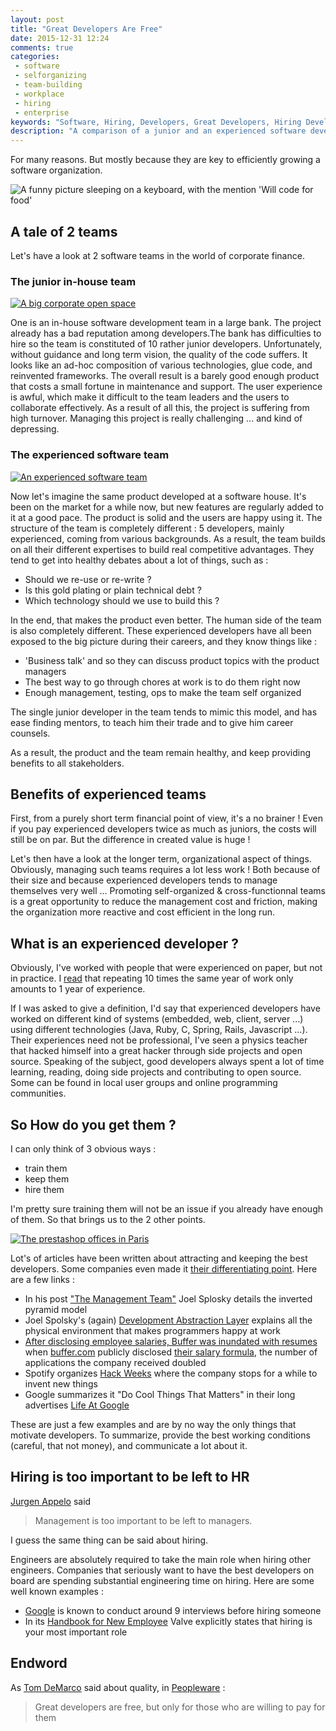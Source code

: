 ```yaml
---
layout: post
title: "Great Developers Are Free"
date: 2015-12-31 12:24
comments: true
categories:
 - software
 - selforganizing
 - team-building
 - workplace
 - hiring
 - enterprise
keywords: "Software, Hiring, Developers, Great Developers, Hiring Developers"
description: "A comparison of a junior and an experienced software developers teams, with conclusions and follow up about how to hire them"
---
```

For many reasons. But mostly because they are key to efficiently growing a software organization.

![A funny picture sleeping on a keyboard, with the mention 'Will code for food']({{site.url}}/imgs/2015-12-31-great-developers-are-free/cat-codes-for-food.jpg)

## A tale of 2 teams

Let's have a look at 2 software teams in the world of corporate finance.

### The junior in-house team

[![A big corporate open space]({{site.url}}/imgs/2015-12-31-great-developers-are-free/open-space.jpg)](http://www.lefigaro.fr/emploi/2013/12/07/09005-20131207ARTFIG00309-bruit-temperature-air8230-les-salaries-reserves-sur-l-open-space.php)

One is an in-house software development team in a large bank. The project already has a bad reputation among developers.The bank has difficulties to hire so the team is constituted of 10 rather junior developers. Unfortunately, without guidance and long term vision, the quality of the code suffers. It looks like an ad-hoc composition of various technologies, glue code, and reinvented frameworks. The overall result is a barely good enough product that costs a small fortune in maintenance and support. The user experience is awful, which make it difficult to the team leaders and the users to collaborate effectively. As a result of all this, the project is suffering from high turnover. Managing this project is really challenging ... and kind of depressing.

### The experienced software team

[![An experienced software team]({{site.url}}/imgs/2015-12-31-great-developers-are-free/experienced-team.jpg)](http://www.personalized-software.ie/aboutus)

Now let's imagine the same product developed at a software house. It's been on the market for a while now, but new features are regularly added to it at a good pace. The product is solid and the users are happy using it. The structure of the team is completely different : 5 developers, mainly experienced, coming from various backgrounds. As a result, the team builds on all their different expertises to build real competitive advantages. They tend to get into healthy debates about a lot of things, such as :

* Should we re-use or re-write ?
* Is this gold plating or plain technical debt ?
* Which technology should we use to build this ?

In the end, that makes the product even better. The human side of the team is also completely different. These experienced developers have all been exposed to the big picture during their careers, and they know things like :

* 'Business talk' and so they can discuss product topics with the product managers
* The best way to go through chores at work is to do them right now
* Enough management, testing, ops to make the team self organized

The single junior developer in the team tends to mimic this model, and has ease finding mentors, to teach him their trade and to give him career counsels.

As a result, the product and the team remain healthy, and keep providing benefits to all stakeholders.

## Benefits of experienced teams

First, from a purely short term financial point of view, it's a no brainer ! Even if you pay experienced developers twice as much as juniors, the costs will still be on par. But the difference in created value is huge !

Let's then have a look at the longer term, organizational aspect of things. Obviously, managing such teams requires a lot less work ! Both because of their size and because experienced developers tends to manage themselves very well ... Promoting self-organized & cross-functionnal teams is a great opportunity to reduce the management cost and friction, making the organization more reactive and cost efficient in the long run.

## What is an experienced developer ?

Obviously, I've worked with people that were experienced on paper, but not in practice. I [read](http://www.jrothman.com/htp/interview/2004/12/whats-a-year-of-experience/) that repeating 10 times the same year of work only amounts to 1 year of experience.

If I was asked to give a definition, I'd say that experienced developers have worked on different kind of systems (embedded, web, client, server ...) using different technologies (Java, Ruby, C, Spring, Rails, Javascript ...). Their experiences need not be professional, I've seen a physics teacher that hacked himself into a great hacker through side projects and open source. Speaking of the subject, good developers always spent a lot of time learning, reading, doing side projects and contributing to open source. Some can be found in local user groups and online programming communities.

## So How do you get them ?

I can only think of 3 obvious ways :

* train them
* keep them
* hire them

I'm pretty sure training them will not be an issue if you already have enough of them. So that brings us to the 2 other points.

[![The prestashop offices in Paris]({{site.url}}/imgs/2015-12-31-great-developers-are-free/prestashop.jpg)](https://www.prestashop.com/blog/en/guided-visit-prestashops-new-paris-headquarters/)

Lot's of articles have been written about attracting and keeping the best developers. Some companies even made it [their differentiating point](http://www.joelonsoftware.com/articles/HighNotes.html). Here are a few links :

* In his post ["The Management Team"](http://avc.com/2012/02/the-management-team-guest-post-from-joel-spolsky/) Joel Splosky details the inverted pyramid model
* Joel Spolsky's (again) [Development Abstraction Layer](http://www.joelonsoftware.com/articles/DevelopmentAbstraction.html) explains all the physical environment that makes programmers happy at work
* [After disclosing employee salaries, Buffer was inundated with resumes](http://qz.com/169147/applications-have-doubled-to-the-company-that-discloses-its-salaries/) when [buffer.com](http::/www.buffer.com) publicly disclosed [their salary formula](https://open.buffer.com/introducing-open-salaries-at-buffer-including-our-transparent-formula-and-all-individual-salaries/), the number of applications the company received doubled
* Spotify organizes [Hack Weeks](https://labs.spotify.com/2013/02/15/organizing-a-hack-week/) where  the company stops for a while to invent new things
* Google summarizes it "Do Cool Things That Matters" in their long advertises [Life At Google](http://www.google.com/about/careers/lifeatgoogle/)

These are just a few examples and are by no way the only things that motivate developers. To summarize, provide the best working conditions (careful, that not money), and communicate a lot about it.

## Hiring is too important to be left to HR

[Jurgen Appelo](https://management30.com/product/workouts/) said

> Management is too important to be left to managers.

I guess the same thing can be said about hiring.

Engineers are absolutely required to take the main role when hiring other engineers. Companies that seriously want to have the best developers on board are spending substantial engineering time on hiring. Here are some well known examples :

* [Google](http://www.google.com/about/careers/lifeatgoogle/hiringprocess/) is known to conduct around 9 interviews before hiring someone
* In its [Handbook for New Employee](http://www.valvesoftware.com/company/Valve_Handbook_LowRes.pdf) Valve explicitly states that hiring is your most important role

## Endword

As [Tom DeMarco](https://en.wikiquote.org/wiki/Tom_DeMarco) said about quality, in [Peopleware](http://www.amazon.com/Peopleware-Productive-Projects-Teams-3rd/dp/0321934113/ref=sr_1_1?tag=pbourgau-20&amp;ie=UTF8&qid=1451733851&sr=8-1&keywords=peopleware) :

> Great developers are free, but only for those who are willing to pay for them
